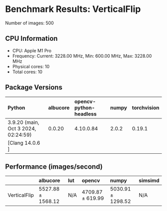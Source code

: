 # Benchmark Results: VerticalFlip

Number of images: 500

## CPU Information

- CPU: Apple M1 Pro
- Frequency: Current: 3228.00 MHz, Min: 600.00 MHz, Max: 3228.00 MHz
- Physical cores: 10
- Total cores: 10

## Package Versions

| Python                                | albucore   | opencv-python-headless   | numpy   | torchvision   |
|:--------------------------------------|:-----------|:-------------------------|:--------|:--------------|
| 3.9.20 (main, Oct  3 2024, 02:24:59)  | 0.0.20     | 4.10.0.84                | 2.0.2   | 0.19.1        |
| [Clang 14.0.6 ]                       |            |                          |         |               |

## Performance (images/second)

|              | albucore          | lut   | opencv           | numpy             | simsimd   |
|:-------------|:------------------|:------|:-----------------|:------------------|:----------|
| VerticalFlip | 5527.88 ± 1568.12 | N/A   | 4709.87 ± 619.99 | 5030.91 ± 1298.52 | N/A       |
